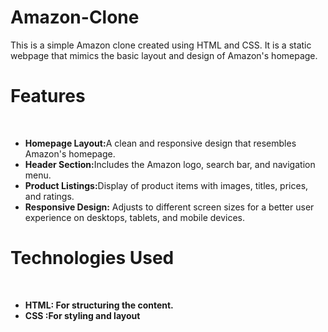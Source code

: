 # Amazon-Clone
This is a simple Amazon clone created using HTML and CSS. It is a static webpage that mimics the basic layout and design of Amazon's homepage.
<br>
<h1>Features</h1>
<br>
<ul>
  <li>
    <b>Homepage Layout:</b>A clean and responsive design that resembles Amazon's homepage.
  </li>
  <li>
    <b>Header Section:</b>Includes the Amazon logo, search bar, and navigation menu.
  </li>
  <li>
    <b>Product Listings:</b>Display of product items with images, titles, prices, and ratings.
  </li>
  <li>
    <b>Responsive Design:</b> Adjusts to different screen sizes for a better user experience on desktops, tablets, and mobile devices.
  </li>
</ul>

<h1>Technologies Used</h1>
<br>
<ul>
  <li>
    <b>HTML:<b> For structuring the content.
  </li>
  <li>
    <b>CSS :</b>For styling and layout
  </li>
    
</ul>
